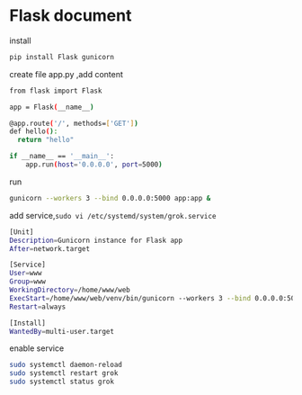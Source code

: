 # Flask document

install
```sh
pip install Flask gunicorn
```

create file app.py ,add content

```sh
from flask import Flask

app = Flask(__name__)

@app.route('/', methods=['GET'])
def hello():
  return "hello"

if __name__ == '__main__':
    app.run(host='0.0.0.0', port=5000)
```

run
```sh
gunicorn --workers 3 --bind 0.0.0.0:5000 app:app &
```

add service,`sudo vi /etc/systemd/system/grok.service`
```sh
[Unit]
Description=Gunicorn instance for Flask app
After=network.target

[Service]
User=www
Group=www
WorkingDirectory=/home/www/web
ExecStart=/home/www/web/venv/bin/gunicorn --workers 3 --bind 0.0.0.0:5000 app:app
Restart=always

[Install]
WantedBy=multi-user.target
```

enable service
```sh
sudo systemctl daemon-reload
sudo systemctl restart grok
sudo systemctl status grok
```